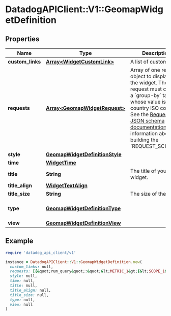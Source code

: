 # DatadogAPIClient::V1::GeomapWidgetDefinition

## Properties

| Name | Type | Description | Notes |
| ---- | ---- | ----------- | ----- |
| **custom_links** | [**Array&lt;WidgetCustomLink&gt;**](WidgetCustomLink.md) | A list of custom links. | [optional] |
| **requests** | [**Array&lt;GeomapWidgetRequest&gt;**](GeomapWidgetRequest.md) | Array of one request object to display in the widget. The request must contain a &#x60;group-by&#x60; tag whose value is a country ISO code.  See the [Request JSON schema documentation](https://docs.datadoghq.com/dashboards/graphing_json/request_json) for information about building the &#x60;REQUEST_SCHEMA&#x60;. |  |
| **style** | [**GeomapWidgetDefinitionStyle**](GeomapWidgetDefinitionStyle.md) |  |  |
| **time** | [**WidgetTime**](WidgetTime.md) |  | [optional] |
| **title** | **String** | The title of your widget. | [optional] |
| **title_align** | [**WidgetTextAlign**](WidgetTextAlign.md) |  | [optional] |
| **title_size** | **String** | The size of the title. | [optional] |
| **type** | [**GeomapWidgetDefinitionType**](GeomapWidgetDefinitionType.md) |  | [default to &#39;geomap&#39;] |
| **view** | [**GeomapWidgetDefinitionView**](GeomapWidgetDefinitionView.md) |  |  |

## Example

```ruby
require 'datadog_api_client/v1'

instance = DatadogAPIClient::V1::GeomapWidgetDefinition.new(
  custom_links: null,
  requests: [{&quot;rum_query&quot;:&quot;&lt;METRIC_1&gt;{&lt;SCOPE_1&gt;}&quot;}],
  style: null,
  time: null,
  title: null,
  title_align: null,
  title_size: null,
  type: null,
  view: null
)
```

